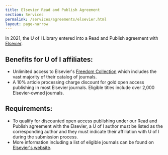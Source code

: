 ```yaml
---
title: Elsevier Read and Publish Agreement
section: Services
permalink: /services/agreements/elsevier.html
layout: page-narrow
---
```


In 2021, the U of I Library entered into a Read and Publish agreement with [Elsevier](https://www.elsevier.com/).

## Benefits for U of I affiliates:

- Unlimited access to Elsevier's [Freedom Collection](https://www.elsevier.com/solutions/sciencedirect/journals-books/journal-title-lists) which includes the vast majority of their catalog of journals.
- A 10% article processing charge discount for gold open access publishing in most Elsevier journals. Eligible titles include over 2,000 Elsevier-owned journals.

## Requirements:

- To qualify for discounted open access publishing under our Read and Publish agreement with the Elsevier, a U of I author must be listed as the corresponding author and they must indicate their affiliation with U of I during the submission process. 
- More information including a list of eligible journals can be found on [Elsevier's website](https://www.elsevier.com/open-access/agreements/university-of-idaho).
